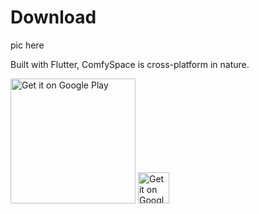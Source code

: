 # Download

pic here

Built with Flutter, ComfySpace is cross-platform in nature.

<a href='https://play.google.com/store/apps/details?id=tech.comfyStudio.comfySpace&hl=en_US&gl=US&pcampaignid=pcampaignidMKT-Other-global-all-co-prtnr-py-PartBadge-Mar2515-1' target="_blank"><img alt='Get it on Google Play' src='/assets/DownloadButtons/GooglePlay.png' width='200'/></a>
<a href='Downloads/ComfySpace2.0_windows.zip' download><img alt='Get it on Google Play' src='../../Downloads/windows.png' height='50'/></a>